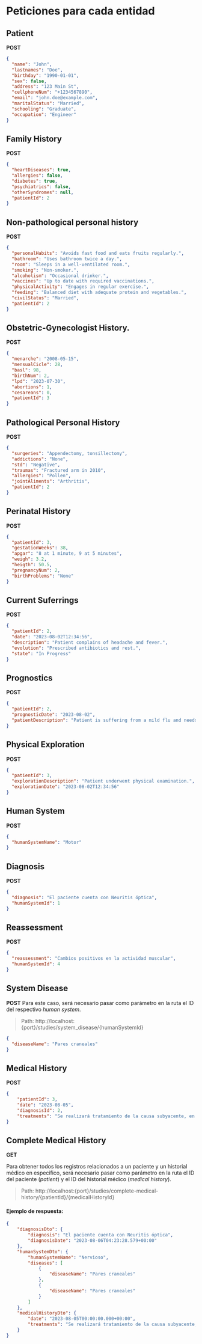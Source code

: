 # Peticiones para cada entidad

## Patient

**POST**

```JSON
{
  "name": "John",
  "lastnames": "Doe",
  "birthday": "1990-01-01",
  "sex": false,
  "address": "123 Main St",
  "cellphoneNum": "+1234567890",
  "email": "john.doe@example.com",
  "maritalStatus": "Married",
  "schooling": "Graduate",
  "occupation": "Engineer"
}
```

## Family History

**POST**

```JSON
{
  "heartDiseases": true,
  "allergies": false,
  "diabetes": true,
  "psychiatrics": false,
  "otherSyndromes": null,
  "patientId": 2
}
```

## Non-pathological personal history

**POST**

```JSON
{
  "personalHabits": "Avoids fast food and eats fruits regularly.",
  "bathroom": "Uses bathroom twice a day.",
  "room": "Sleeps in a well-ventilated room.",
  "smoking": "Non-smoker.",
  "alcoholism": "Occasional drinker.",
  "vaccines": "Up to date with required vaccinations.",
  "physicalActivity": "Engages in regular exercise.",
  "feeding": "Balanced diet with adequate protein and vegetables.",
  "civilStatus": "Married",
  "patientId": 2
}
```

## Obstetric-Gynecologist History.

**POST**

```JSON
{
  "menarche": "2008-05-15",
  "mensualCicle": 28,
  "basl": 98,
  "birthNum": 2,
  "lpd": "2023-07-30",
  "abortions": 1,
  "cesareans": 0,
  "patientId": 3
}
```

## Pathological Personal History

**POST**

```JSON
{
  "surgeries": "Appendectomy, tonsillectomy",
  "addictions": "None",
  "std": "Negative",
  "traumas": "Fractured arm in 2010",
  "allergies": "Pollen",
  "jointAliments": "Arthritis",
  "patientId": 2
}
```

## Perinatal History

**POST**

```JSON
{
  "patientId": 3,
  "gestationWeeks": 38,
  "apgar": "8 at 1 minute, 9 at 5 minutes",
  "weigh": 3.2,
  "heigth": 50.5,
  "pregnancyNum": 2,
  "birthProblems": "None"
}
```

## Current Suferrings

**POST**

```JSON
{
  "patientId": 2,
  "date": "2023-08-02T12:34:56",
  "description": "Patient complains of headache and fever.",
  "evolution": "Prescribed antibiotics and rest.",
  "state": "In Progress"
}
```

## Prognostics

**POST**

```JSON
{
  "patientId": 2,
  "prognosticDate": "2023-08-02",
  "patientDescription": "Patient is suffering from a mild flu and needs rest."
}
```

## Physical Exploration

**POST**

```JSON
{
  "patientId": 3,
  "explorationDescription": "Patient underwent physical examination.",
  "explorationDate": "2023-08-02T12:34:56"
}
```
##  Human System

**POST**

```JSON
{
  "humanSystemName": "Motor"
}
```

##  Diagnosis

**POST**

```JSON
{
  "diagnosis": "El paciente cuenta con Neuritis óptica",
  "humanSystemId": 1
}
```

##  Reassessment

**POST**

```JSON
{
  "reassessment": "Cambios positivos en la actividad muscular",
  "humanSystemId": 4
}
```

## System Disease

**POST**
Para este caso, será necesario pasar como parámetro en la ruta el ID del respectivo *human system*.
> Path: http://localhost:{port}/studies/system_disease/{humanSystemId}

```JSON
{
  "diseaseName": "Pares craneales"
}

```

## Medical History

**POST**

```JSON
{
    "patientId": 3,
    "date": "2023-08-05",
    "diagnosisId": 2,
    "treatments": "Se realizará tratamiento de la causa subyacente, en este caso, se detectó infección bacteriana."
}
```

## Complete Medical History

**GET**

Para obtener todos los registros relacionados a un paciente y un historial médico en específico, será necesario pasar como parámetro en la ruta el ID del paciente (*patient*) y el ID del historial médico (*medical history*).
> Path: http://localhost:{port}/studies/complete-medical-history/{patientId}/{medicalHistoryId}

#### Ejemplo de respuesta:
```JSON
{
    "diagnosisDto": {
        "diagnosis": "El paciente cuenta con Neuritis óptica",
        "diagnosisDate": "2023-08-06T04:23:28.579+00:00"
    },
    "humanSystemDto": {
        "humanSystemName": "Nervioso",
        "diseases": [
            {
                "diseaseName": "Pares craneales"
            },
            {
                "diseaseName": "Pares craneales"
            }
        ]
    },
    "medicalHistoryDto": {
        "date": "2023-08-05T00:00:00.000+00:00",
        "treatments": "Se realizará tratamiento de la causa subyacente, en este caso, se detectó infección bacteriana."
    }
}
```